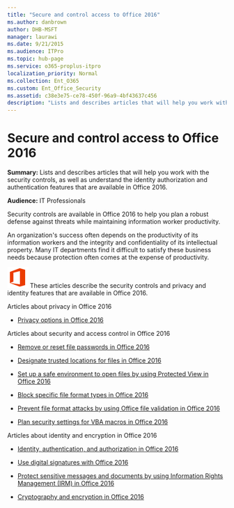 ```yaml
---
title: "Secure and control access to Office 2016"
ms.author: danbrown
author: DHB-MSFT
manager: laurawi
ms.date: 9/21/2015
ms.audience: ITPro
ms.topic: hub-page
ms.service: o365-proplus-itpro
localization_priority: Normal
ms.collection: Ent_O365
ms.custom: Ent_Office_Security
ms.assetid: c38e3e75-ce78-450f-96a9-4bf43637c456
description: "Lists and describes articles that will help you work with the security controls, as well as understand the identity authorization and authentication features that are available in Office."
---
```


# Secure and control access to Office 2016

 **Summary:** Lists and describes articles that will help you work with the security controls, as well as understand the identity authorization and authentication features that are available in Office 2016. 
  
 **Audience:** IT Professionals 
  
Security controls are available in Office 2016 to help you plan a robust defense against threats while maintaining information worker productivity.
  
An organization's success often depends on the productivity of its information workers and the integrity and confidentiality of its intellectual property. Many IT departments find it difficult to satisfy these business needs because protection often comes at the expense of productivity.
  
![Office 2013 logo](../images/Office2013Logo.png) These articles describe the security controls and privacy and identity features that are available in Office 2016. 
  
Articles about privacy in Office 2016
  
- [Privacy options in Office 2016](privacy-options-in-office.md)
    
Articles about security and access control in Office 2016
  
- [Remove or reset file passwords in Office 2016](remove-or-reset-file-passwords-in-office.md)
    
- [Designate trusted locations for files in Office 2016](designate-trusted-locations-for-files-in-office.md)
    
- [Set up a safe environment to open files by using Protected View in Office 2016](set-up-a-safe-environment-to-open-files-by-using-protected-view-in-office.md)
    
- [Block specific file format types in Office 2016](block-specific-file-format-types-in-office.md)
    
- [Prevent file format attacks by using Office file validation in Office 2016](prevent-file-format-attacks-by-using-file-validation-in-office.md)
    
- [Plan security settings for VBA macros in Office 2016](plan-security-settings-for-vba-macros-in-office.md)
    
Articles about identity and encryption in Office 2016
  
- [Identity, authentication, and authorization in Office 2016](identity-authentication-and-authorization-in-office.md)
    
- [Use digital signatures with Office 2016](use-digital-signatures-with-office.md)
    
- [Protect sensitive messages and documents by using Information Rights Management (IRM) in Office 2016](protect-sensitive-messages-and-documents-by-using-irm-in-office.md)
    
- [Cryptography and encryption in Office 2016](cryptography-and-encryption-in-office.md)
    

